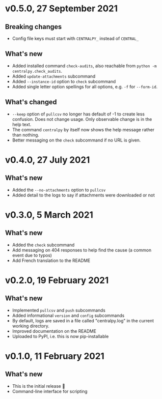 # v0.5.0, 27 September 2021
## Breaking changes
* Config file keys must start with `CENTRALPY_` instead of `CENTRAL_`
## What's new
* Added installed command `check-audits`, also reachable from `python -m centralpy.check_audits`.
* Added `update-attachments` subcommand
* Added `--instance-id` option to `check` subcommand
* Added single letter option spellings for all options, e.g. `-f` for `--form-id`.
## What's changed
* `--keep` option of `pullcsv` no longer has default of -1 to create less confusion. Does not change usage. Only observable change is in the help text.
* The command `centralpy` by itself now shows the help message rather than nothing.
* Better messaging on the `check` subcommand if no URL is given.

# v0.4.0, 27 July 2021
## What's new
* Added the `--no-attachments` option to `pullcsv`
* Added detail to the logs to say if attachments were downloaded or not

# v0.3.0, 5 March 2021
## What's new
* Added the `check` subcommand
* Add messaging on 404 responses to help find the cause (a common event due to typos)
* Add French translation to the README

# v0.2.0, 19 February 2021
## What's new
* Implemented `pullcsv` and `push` subcommands
* Added informational `version` and `config` subcommands
* By default, logs are saved in a file called "centralpy.log" in the current working directory.
* Improved documentation on the README
* Uploaded to PyPI, i.e. this is now pip-installable

# v0.1.0, 11 February 2021
## What's new
* This is the initial release 🎉
* Command-line interface for scripting
